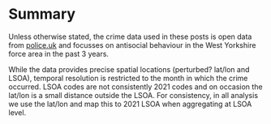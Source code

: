 # Summary

Unless otherwise stated, the crime data used in these posts is open data from [police.uk](https://data.police.uk)
and focusses on antisocial behaviour in the West Yorkshire force area in the past 3 years.

While the data provides precise spatial locations (perturbed? lat/lon and LSOA), temporal resolution is restricted to the month in which the crime
occurred. LSOA codes are not consistently 2021 codes and on occasion the lat/lon is a small distance outside the LSOA. For consistency, in all
analysis we use the lat/lon and map this to 2021 LSOA when aggregating at LSOA level.